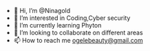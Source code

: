 - 👋 Hi, I’m @Ninagold
- 👀 I’m interested in Coding,Cyber security
- 🌱 I’m currently learning Phyton
- 💞️ I’m looking to collaborate on different areas
- 📫 How to reach me ogelebeauty@gmail.com

<!---
Ninagold/Ninagold is a ✨ special ✨ repository because its `README.md` (this file) appears on your GitHub profile.
You can click the Preview link to take a look at your changes.
--->
